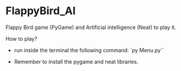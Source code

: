 # FlappyBird_AI
Flappy Bird game (PyGame) and Artificial intelligence (Neat) to play it.

How to play?

- run inside the terminal the following command: ´py Menu.py´´

* Remember to install the pygame and neat libraries.
